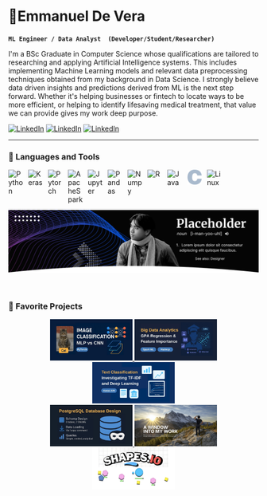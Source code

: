 <h1>🕺Emmanuel De Vera</h1>

**`ML Engineer / Data Analyst  (Developer/Student/Researcher)`**

I'm a BSc Graduate in Computer Science whose qualifications are tailored to researching and applying Artificial Intelligence systems. This includes implementing Machine Learning models and relevant data preprocessing techniques obtained from my background in Data Science. I strongly believe data driven insights and predictions derived from ML is the next step forward. Whether it's helping businesses or fintech to locate ways to be more efficient, or helping to identify lifesaving medical treatment, that value we can provide gives my work deep purpose.

[![LinkedIn](https://custom-icon-badges.demolab.com/badge/Resume-red.svg?style=for-the-badge&logo=fire&logoColor=white)](https://devsdevera.com/CV3.pdf)
[![LinkedIn](https://img.shields.io/badge/LinkedIn-blue?style=for-the-badge&logo=linkedin&logoColor=white)](https://www.linkedin.com/in/devsdevera/)
[![LinkedIn](https://custom-icon-badges.demolab.com/badge/Portfolio-green.svg?style=for-the-badge&logo=paintbrush&logoColor=white)](https://devsdevera.com/)

<!--
[![LinkedIn](https://custom-icon-badges.demolab.com/badge/LeetCode-yellow.svg?style=for-the-badge&logo=leetcode&logoColor=white)](https://leetcode.com/devsdevera/)
-->
---
### 🔱 Languages and Tools

<img align="left" alt="Python" width="30px" style="padding-right:10px;" src="https://cdn.jsdelivr.net/gh/devicons/devicon/icons/python/python-plain.svg" />
<img align="left" alt="Keras" width="30px" style="padding-right:10px;" src="https://cdn.jsdelivr.net/gh/devicons/devicon/icons/keras/keras-original.svg" />
<img align="left" alt="Pytorch" width="30px" style="padding-right:10px;" src="https://cdn.jsdelivr.net/gh/devicons/devicon/icons/pytorch/pytorch-original.svg" />

<img align="left" alt="ApacheSpark" width="30px" style="padding-right:10px;" src="https://cdn.jsdelivr.net/gh/devicons/devicon/icons/apachespark/apachespark-original.svg" />
<img align="left" alt="Jupyter" width="30px" style="padding-right:10px;" src="https://cdn.jsdelivr.net/gh/devicons/devicon/icons/jupyter/jupyter-original.svg" />

<img align="left" alt="Pandas" width="30px" style="padding-right:10px;" src="https://cdn.jsdelivr.net/gh/devicons/devicon/icons/pandas/pandas-original.svg" />
<img align="left" alt="Numpy" width="30px" style="padding-right:10px;" src="https://cdn.jsdelivr.net/gh/devicons/devicon/icons/numpy/numpy-original.svg" />


<img align="left" alt="R" width="30px" style="padding-right:10px;" src="https://cdn.jsdelivr.net/gh/devicons/devicon/icons/r/r-original.svg" />
<img align="left" alt="Java" width="30px" style="padding-right:10px;" src="https://cdn.jsdelivr.net/gh/devicons/devicon/icons/java/java-original.svg"/>
<img align="left" alt="C" width="30px" style="padding-right:10px;" src="https://raw.githubusercontent.com/devicons/devicon/master/icons/c/c-original.svg" />
<img align="left" alt="Linux" width="30px" style="padding-right:10px;" src="https://cdn.jsdelivr.net/gh/devicons/devicon/icons/linux/linux-original.svg" />

<!--
<img align="left" alt="Arduino" width="30px" style="padding-right:10px;" src="https://cdn.worldvectorlogo.com/logos/arduino-1.svg" />
<img align="left" alt="HTML" width="30px" style="padding-right:10px;" src="https://cdn.jsdelivr.net/gh/devicons/devicon/icons/html5/html5-plain.svg" />
<img align="left" alt="CSS" width="30px" style="padding-right:10px;" src="https://cdn.jsdelivr.net/gh/devicons/devicon/icons/css3/css3-plain.svg" />
<img align="left" alt="JavaScript" width="30px" style="padding-right:10px;" src="https://cdn.jsdelivr.net/gh/devicons/devicon/icons/javascript/javascript-plain.svg" />
-->

<!--
<img align="left" alt="Figma" width="30px" style="padding-right:10px;" src="https://www.vectorlogo.zone/logos/adobe_illustrator/adobe_illustrator-icon.svg" />
<img align="left" alt="Figma" width="30px" style="padding-right:10px;" src="https://raw.githubusercontent.com/devicons/devicon/master/icons/photoshop/photoshop-line.svg" />
-->

<br></br>
---

<!--![Banner](https://media.licdn.com/dms/image/D5616AQFc44u2KbPcJw/profile-displaybackgroundimage-shrink_350_1400/0/1689084679131?e=1698883200&v=beta&t=ALlm3_uGn1AqyRqmcYwRNbIO6YFBIwPOHuJg9JvmN7Y)-->
![Banner](https://github.com/devsdevera/devsdevera/blob/main/placeholder.png?raw=true)

<br>

### 🚀 Favorite Projects
<!-- Grid -->
<div align="center">
  <a href="https://github.com/devsdevera/image-classification">
    <img src="https://github.com/devsdevera/image-classification/blob/e7588d902bc24841973fa0ac04940f9c51aa88b2/preview.jpg" width="33%">
  </a>
  <a href="https://github.com/devsdevera/gpa-regression">
    <img src="https://github.com/devsdevera/gpa-regression/blob/8a9bab97973a40a2578f6912f4ff80d093907875/preview.jpg" width="33%">
  </a>
  <a href="https://github.com/devsdevera/text-classification">
    <img src="https://github.com/devsdevera/text-classification/blob/ef31dae74b9411fe5eef7e5e52cceedba9fb7b6b/preview.jpg" width="33%">
  </a>
</div>

<div align="center">
  <a href="https://github.com/devsdevera/bank-database">
    <img src="https://github.com/devsdevera/bank-database/blob/44045556f7d124afe510dcc88930479cb21252df/preview.jpg" width="33%">
  </a>
  <a href="https://github.com/devsdevera/portfolio">
    <img src="https://github.com/devsdevera/portfolio/blob/76ad11adf1aac36b4216f11b1bab63cd892e6976/preview.jpg" width="33%">
  </a>
  <a href="https://github.com/devsdevera/shapes.io">
    <img src="https://github.com/devsdevera/shapes.io/blob/7d2ea98411904319d785969df9ab131181a5b95b/preview.jpg" width="33%">
  </a>
</div>


<!--
<p><img align="left" src="https://github-readme-stats.vercel.app/api/top-langs?username=devsdevera&show_icons=true&locale=en&layout=compact" alt="devsdevera" /></p>
<!--<p>&nbsp;<img align="center" src="https://github-readme-stats.vercel.app/api?username=devsdevera&show_icons=true&locale=en" alt="devsdevera" /></p>
<p><img align="center" src="https://github-readme-streak-stats.herokuapp.com/?user=devsdevera&" alt="devsdevera" /></p>
-->
